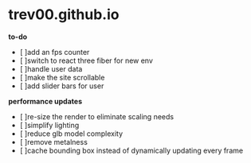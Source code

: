 # trev00.github.io

**to-do**
- [ ]add an fps counter
- [ ]switch to react three fiber for new env
- [ ]handle user data
- [ ]make the site scrollable
- [ ]add slider bars for user

**performance updates** 
- [ ]re-size the render to eliminate scaling needs
- [ ]simplify lighting
- [ ]reduce glb model complexity
- [ ]remove metalness
- [ ]cache bounding box instead of dynamically updating every frame

 
